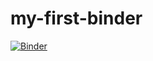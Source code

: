 # my-first-binder
[![Binder](https://mybinder.org/badge_logo.svg)](https://mybinder.org/v2/gh/Shreenidhi1194/my-first-binder/HEAD)
